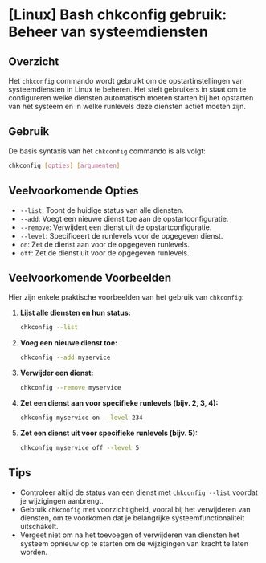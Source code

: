 # [Linux] Bash chkconfig gebruik: Beheer van systeemdiensten

## Overzicht
Het `chkconfig` commando wordt gebruikt om de opstartinstellingen van systeemdiensten in Linux te beheren. Het stelt gebruikers in staat om te configureren welke diensten automatisch moeten starten bij het opstarten van het systeem en in welke runlevels deze diensten actief moeten zijn.

## Gebruik
De basis syntaxis van het `chkconfig` commando is als volgt:

```bash
chkconfig [opties] [argumenten]
```

## Veelvoorkomende Opties
- `--list`: Toont de huidige status van alle diensten.
- `--add`: Voegt een nieuwe dienst toe aan de opstartconfiguratie.
- `--remove`: Verwijdert een dienst uit de opstartconfiguratie.
- `--level`: Specificeert de runlevels voor de opgegeven dienst.
- `on`: Zet de dienst aan voor de opgegeven runlevels.
- `off`: Zet de dienst uit voor de opgegeven runlevels.

## Veelvoorkomende Voorbeelden
Hier zijn enkele praktische voorbeelden van het gebruik van `chkconfig`:

1. **Lijst alle diensten en hun status:**
   ```bash
   chkconfig --list
   ```

2. **Voeg een nieuwe dienst toe:**
   ```bash
   chkconfig --add myservice
   ```

3. **Verwijder een dienst:**
   ```bash
   chkconfig --remove myservice
   ```

4. **Zet een dienst aan voor specifieke runlevels (bijv. 2, 3, 4):**
   ```bash
   chkconfig myservice on --level 234
   ```

5. **Zet een dienst uit voor specifieke runlevels (bijv. 5):**
   ```bash
   chkconfig myservice off --level 5
   ```

## Tips
- Controleer altijd de status van een dienst met `chkconfig --list` voordat je wijzigingen aanbrengt.
- Gebruik `chkconfig` met voorzichtigheid, vooral bij het verwijderen van diensten, om te voorkomen dat je belangrijke systeemfunctionaliteit uitschakelt.
- Vergeet niet om na het toevoegen of verwijderen van diensten het systeem opnieuw op te starten om de wijzigingen van kracht te laten worden.